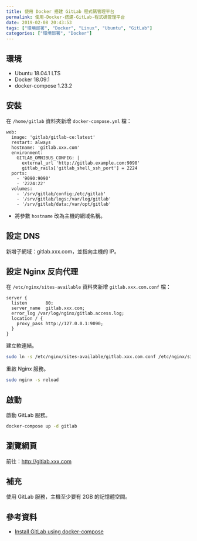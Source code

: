 ```yaml
---
title: 使用 Docker 搭建 GitLab 程式碼管理平台
permalink: 使用-Docker-搭建-GitLab-程式碼管理平台
date: 2019-02-08 20:43:53
tags: ["環境部署", "Docker", "Linux", "Ubuntu", "GitLab"]
categories: ["環境部署", "Docker"]
---
```


## 環境

- Ubuntu 18.04.1 LTS
- Docker 18.09.1
- docker-compose 1.23.2

## 安裝

在 `/home/gitlab` 資料夾新增 `docker-compose.yml` 檔：

```YML
web:
  image: 'gitlab/gitlab-ce:latest'
  restart: always
  hostname: 'gitlab.xxx.com'
  environment:
    GITLAB_OMNIBUS_CONFIG: |
      external_url 'http://gitlab.example.com:9090'
      gitlab_rails['gitlab_shell_ssh_port'] = 2224
  ports:
    - '9090:9090'
    - '2224:22'
  volumes:
    - '/srv/gitlab/config:/etc/gitlab'
    - '/srv/gitlab/logs:/var/log/gitlab'
    - '/srv/gitlab/data:/var/opt/gitlab'
```

- 將參數 `hostname` 改為主機的網域名稱。

## 設定 DNS

新增子網域：gitlab.xxx.com，並指向主機的 IP。

## 設定 Nginx 反向代理

在 `/etc/nginx/sites-available` 資料夾新增 `gitlab.xxx.com.conf` 檔：

```CONF
server {
  listen       80;
  server_name  gitlab.xxx.com;
  error_log /var/log/nginx/gitlab.access.log;
  location / {
    proxy_pass http://127.0.0.1:9090;
  }
}
```

建立軟連結。

```BASH
sudo ln -s /etc/nginx/sites-available/gitlab.xxx.com.conf /etc/nginx/sites-enabled/gitlab.xxx.com.conf
```

重啟 Nginx 服務。

```BASH
sudo nginx -s reload
```

## 啟動

啟動 GitLab 服務。

```BASH
docker-compose up -d gitlab
```

## 瀏覽網頁

前往：<http://gitlab.xxx.com>

## 補充

使用 GitLab 服務，主機至少要有 2GB 的記憶體空間。

## 參考資料

- [Install GitLab using docker-compose](https://docs.gitlab.com/omnibus/docker/#install-gitlab-using-docker-compose)
